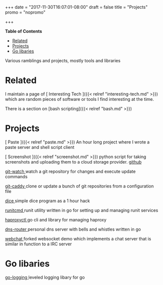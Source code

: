 +++
date = "2017-11-30T16:07:01-08:00"
draft = false
title = "Projects"
promo =  "nopromo"

+++

<!-- markdown-toc start - Don't edit this section. Run M-x markdown-toc-refresh-toc -->
**Table of Contents**

- [Related](#related)
- [Projects](#projects)
- [Go libaries](#go-libaries)

<!-- markdown-toc end -->
Various ramblings and projects, mostly tools and libraries

# Related

I maintain a page of [ Interesting Tech ]({{< relref "interesting-tech.md" >}}) which are random pieces of software or tools I find interesting at the time.

There is a section on [bash scripting]({{< relref "bash.md" >}})

# Projects

[ Paste ]({{< relref "paste.md" >}})
An hour long project where I wrote a paste server and shell script client

[ Screenshot ]({{< relref "screenshot.md" >}})
python script for taking screenshots and uploading them to a cloud storage provider. [github](https://github.com/sigmonsays/screenshot)

[ git-watch ](https://github.com/sigmonsays/git-watch)
watch a git repository for changes and execute update commands

[ git-caddy ](https://github.com/sigmonsays/git-caddy)
clone or update a bunch of git repositories from a configuration file

[ dice ](https://github.com/sigmonsays/dice)
simple dice program as a 1 hour hack

[ runitcmd ](https://github.com/sigmonsays/runitcmd)
runit utility written in go for setting up and managing runit services

[ haproxyctl ](https://github.com/sigmonsays/haproxyctl)
go cli and library for managing haproxy

[ dns-router ](https://github.com/sigmonsays/dns-router)
personal dns server with bells and whistles written in go

[ webchat ](https://github.com/sigmonsays/webchat)
forked websocket demo which implements a chat server that is similar in function to a IRC server

# Go libaries

[ go-logging ](https://github.com/sigmonsays/go-logging)
leveled logging libary for go

